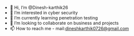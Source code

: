 - 👋 Hi, I’m @Dinesh-karthik26
- 👀 I’m interested in cyber security
- 🌱 I’m currently learning penetration testing
- 💞️ I’m looking to collaborate on business and projects
- 📫 How to reach me - mail:dineshkarthik0726@gmail.com


<!---
Dinesh-karthik26/Dinesh-karthik26 is a ✨ special ✨ repository because its `README.md` (this file) appears on your GitHub profile.
You can click the Preview link to take a look at your changes.
--->
